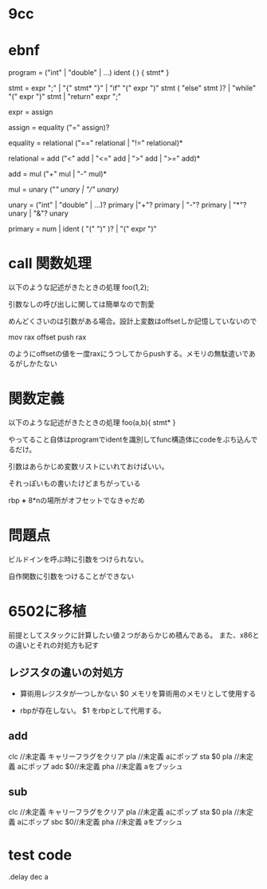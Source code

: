# 9cc

# ebnf

program = ("int" | "double" | ...) ident ( ) { stmt* }

stmt =  expr ";"
     |  "{" stmt* "}"
     |  "if" "(" expr ")" stmt ( "else" stmt )?
     |  "while" "(" expr ")" stmt
     |  "return" expr ";"

expr = assign

assign = equality ("=" assign)?

equality = relational ("==" relational | "!=" relational)*

relational = add ("<" add | "<=" add | ">" add | ">=" add)*

add = mul ("+" mul | "-" mul)*

mul = unary ("*" unary | "/" unary)*

unary =  ("int" | "double" | ...)? primary |"+"? primary | "-"? primary | "*"? unary | "&"? unary

primary = num |  ident ( "(" ")" )? | "(" expr ")"

# call  関数処理
以下のような記述がきたときの処理
foo(1,2);

引数なしの呼び出しに関しては簡単なので割愛

めんどくさいのは引数がある場合。設計上変数はoffsetしか記憶していないので

mov rax offset
push rax

のようにoffsetの値を一度raxにうつしてからpushする。メモリの無駄遣いであるがしかたない

# 関数定義
以下のような記述がきたときの処理
foo(a,b){
    stmt*
}

やってること自体はprogramでidentを識別してfunc構造体にcodeをぶち込んでるだけ。

引数はあらかじめ変数リストにいれておけばいい。

それっぽいもの書いたけどまちがっている

rbp **+** 8*nの場所がオフセットでなきゃだめ



# 問題点
ビルドインを呼ぶ時に引数をつけられない。

自作関数に引数をつけることができない

# 6502に移植

前提としてスタックに計算したい値２つがあらかじめ積んである。
また、x86との違いとそれの対処方も記す

## レジスタの違いの対処方

- 算術用レジスタが一つしかない
  $0 メモリを算術用のメモリとして使用する

- rbpが存在しない。
  $1 をrbpとして代用する。



## add

clc    //未定義 キャリーフラグをクリア
pla  //未定義 aにポップ
sta $0
pla  //未定義 aにポップ
adc $0//未定義
pha   //未定義 aをプッシュ

## sub

clc    //未定義 キャリーフラグをクリア
pla  //未定義 aにポップ
sta $0
pla  //未定義 aにポップ
sbc $0//未定義
pha   //未定義 aをプッシュ



# test code


.delay  dec a
        